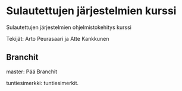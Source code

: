 # Sulautettujen järjestelmien kurssi

Sulautettujen järjestelmien ohjelmistokehitys kurssi

Tekijät: Arto Peurasaari ja Atte Kankkunen

## Branchit

master: Pää Branchit

tuntiesimerkki: tuntiesimerkit.

